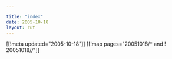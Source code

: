 ```yaml
---

title: "index"
date: 2005-10-18
layout: rut
---
```


[[!meta updated="2005-10-18"]]
[[!map pages="20051018/* and ! 20051018/*/*"]]
